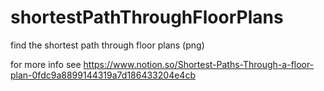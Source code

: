 # shortestPathThroughFloorPlans
find the shortest path through floor plans (png) 


for more info see https://www.notion.so/Shortest-Paths-Through-a-floor-plan-0fdc9a8899144319a7d186433204e4cb
